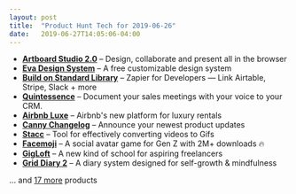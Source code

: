 ```yaml
---
layout: post
title:  "Product Hunt Tech for 2019-06-26"
date:   2019-06-27T14:05:06-04:00
---
```


* **[Artboard Studio 2.0](https://www.producthunt.com/posts/artboard-studio-2-0?utm_campaign=producthunt-api&utm_medium=api&utm_source=Application%3A+Daily+Digest+RSS+%28ID%3A+3202%29)** – Design, collaborate and present all in the browser
* **[Eva Design System](https://www.producthunt.com/posts/eva-design-system?utm_campaign=producthunt-api&utm_medium=api&utm_source=Application%3A+Daily+Digest+RSS+%28ID%3A+3202%29)** – A free customizable design system
* **[Build on Standard Library](https://www.producthunt.com/posts/build-on-standard-library?utm_campaign=producthunt-api&utm_medium=api&utm_source=Application%3A+Daily+Digest+RSS+%28ID%3A+3202%29)** – Zapier for Developers — Link Airtable, Stripe, Slack + more
* **[Quintessence](https://www.producthunt.com/posts/quintessence?utm_campaign=producthunt-api&utm_medium=api&utm_source=Application%3A+Daily+Digest+RSS+%28ID%3A+3202%29)** – Document your sales meetings with your voice to your CRM.
* **[Airbnb Luxe](https://www.producthunt.com/posts/airbnb-luxe?utm_campaign=producthunt-api&utm_medium=api&utm_source=Application%3A+Daily+Digest+RSS+%28ID%3A+3202%29)** – Airbnb's new platform for luxury rentals
* **[Canny Changelog](https://www.producthunt.com/posts/canny-changelog?utm_campaign=producthunt-api&utm_medium=api&utm_source=Application%3A+Daily+Digest+RSS+%28ID%3A+3202%29)** – Announce your newest product updates
* **[Stacc](https://www.producthunt.com/posts/stacc?utm_campaign=producthunt-api&utm_medium=api&utm_source=Application%3A+Daily+Digest+RSS+%28ID%3A+3202%29)** – Tool for effectively converting videos to Gifs
* **[Facemoji](https://www.producthunt.com/posts/facemoji-2?utm_campaign=producthunt-api&utm_medium=api&utm_source=Application%3A+Daily+Digest+RSS+%28ID%3A+3202%29)** – A social avatar game for Gen Z with 2M+ downloads 🔥
* **[GigLoft](https://www.producthunt.com/posts/gigloft?utm_campaign=producthunt-api&utm_medium=api&utm_source=Application%3A+Daily+Digest+RSS+%28ID%3A+3202%29)** – A new kind of school for aspiring freelancers
* **[Grid Diary 2](https://www.producthunt.com/posts/grid-diary-2?utm_campaign=producthunt-api&utm_medium=api&utm_source=Application%3A+Daily+Digest+RSS+%28ID%3A+3202%29)** – A diary system designed for self-growth & mindfulness

… and [17 more](https://www.producthunt.com/tech) products